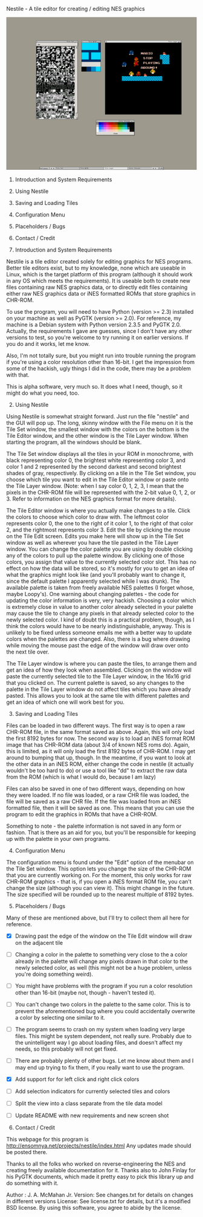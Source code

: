 Nestile - A tile editor for creating / editing NES graphics

![Screenshot](./screenshot.png)

1. Introduction and System Requirements
2. Using Nestile
3. Saving and Loading Tiles
4. Configuration Menu
5. Placeholders / Bugs
6. Contact / Credit



1. Introduction and System Requirements

Nestile is a tile editor created solely for editing graphics for NES programs.
Better tile editors exist, but to my knowledge, none which are useable in
Linux, which is the target platform of this program (although it should work
in any OS which meets the requirements). It is useable both to create new
files containing raw NES graphics data, or to directly edit files containing
either raw NES graphics data or iNES formatted ROMs that store graphics in
CHR-ROM.

To use the program, you will need to have Python (version >= 2.3) installed on
your machine as well as PyGTK (version >= 2.0). For reference, my machine is
a Debian system with Python version 2.3.5 and PyGTK 2.0. Actually, the
requirements I gave are guesses, since I don't have any other versions to
test, so you're welcome to try running it on earlier versions. If you do
and it works, let me know.

Also, I'm not totally sure, but you might run into trouble running the program
if you're using a color resolution other than 16-bit. I get the impression from
some of the hackish, ugly things I did
in the code, there may be a problem with that.

This is alpha software, very much so. It does what I need,
though, so it might do what you need, too.


2. Using Nestile

Using Nestile is somewhat straight forward. Just run the file "nestile" and
the GUI will pop up. The long, skinny window with the File menu on it is the
Tile Set window, the smallest window with the colors on the bottom is the Tile
Editor window, and the other window is the Tile Layer window. When starting
the program, all the windows should be blank.

The Tile Set window displays all the tiles in your ROM in monochrome, with
black representing color 0, the brightest white representing color 3, and
color 1 and 2 represented by the second darkest and second brightest shades
of gray, respectively. By clicking on a tile in the Tile Set window, you
choose which tile you want to edit in the Tile Editor window or paste onto the
Tile Layer window. (Note: when I say color 0, 1, 2, 3, I mean that the pixels in
the CHR-ROM file will be represented with the 2-bit value 0, 1, 2, or 3.
Refer to information on the NES graphics format for more details).

The Tile Editor window is where you actually make changes to a tile. Click the
colors to choose which color to draw with. The leftmost color represents color
0, the one to the right of it color 1, to the right of that color 2, and the
rightmost represents color 3. Edit the tile by clicking the mouse on the Tile
Edit screen. Edits you make here will show up in the Tile Set window as well
as wherever you have the tile pasted in the Tile Layer window. You can change
the color palette you are using by double clicking any of the colors to pull
up the palette window. By clicking one of those colors, you assign that value
to the currently selected color slot. This has no effect on how the data will
be stored, so it's mostly for you to get an idea of what the graphics might
look like (and you'll probably want to change it, since the default palette I
apparently selected while I was drunk). The available palette is taken from
freely available NES palettes (I forget whose, maybe Loopy's). One warning about
changing palettes - the code for updating the color information is very, very
hackish. Choosing a color which is extremely close in value to another color
already selected in your palette may cause the tile to change any pixels in that
already selected color to the newly selected color. I kind of doubt this is a
practical problem, though, as I think the colors would have to be nearly
indistinguishable, anyway. This is unlikely to be fixed unless someone emails
me with a better way to update colors when the palettes are changed. Also, there
is a bug where drawing while moving the mouse past the edge of the window will
draw over onto the next tile over.

The Tile Layer window is where you can paste the tiles, to arrange them and
get an idea of how they look when assembled. Clicking on the window will paste
the currently selected tile to the Tile Layer window, in the 16x16 grid that you
clicked on. The current palette is saved, so any changes to the palette in the
Tile Layer window do not affect tiles which you have already pasted. This allows
you to look at the same tile with different palettes and get an idea of which
one will work best for you.


3. Saving and Loading Tiles

Files can be loaded in two different ways. The first way is to open a raw
CHR-ROM file, in the same format saved as above. Again, this will only load the
first 8192 bytes for now. The second way is to load an iNES format ROM image
that has CHR-ROM data (about 3/4 of known NES roms do). Again, this is limited,
as it will only load the first 8192 bytes of CHR-ROM. I may get around to
bumping that up, though. In the meantime, if you want to look at the other data
in an iNES ROM, either change the code in nestile (it actually wouldn't be too
hard to do) or use a tool like "dd" to extract the raw data from the ROM (which
is what I would do, because I am lazy)

Files can also be saved in one of two different ways, depending on how they
were loaded. If no file was loaded, or a raw CHR file was loaded, the file
will be saved as a raw CHR file. If the file was loaded from an iNES formatted
file, then it will be saved as one. This means that you can use the program
to edit the graphics in ROMs that have a CHR-ROM.

Something to note - the palette information is not saved in any form or
fashion. That is there as an aid for you, but you'll be responsible for keeping
up with the palette in your own programs.


4. Configuration Menu

The configuration menu is found under the "Edit" option of the menubar on the
Tile Set window. This option lets you change the size of the CHR-ROM that you
are currently working on. For the moment, this only works for raw CHR-ROM
graphics - that is, if you open a iNES format ROM file, you can't change the
size (although you can view it). This might change in the future. The size
specified will be rounded up to the nearest multiple of 8192 bytes.


5. Placeholders / Bugs

Many of these are mentioned above, but I'll try to collect them all here for
reference.

- [x] Drawing past the edge of the window on the Tile Edit window will draw on the
  adjacent tile

- [ ] Changing a color in the palette to something very close to the a color already
  in the palette will change any pixels drawn in that color to the newly
  selected color, as well (this might not be a huge problem, unless you're doing
  something weird).

- [ ] You might have problems with the program if you run a color resolution other
  than 16-bit (maybe not, though - haven't tested it).

- [ ] You can't change two colors in the palette to the same color. This is to
  prevent the aforementioned bug where you could accidentally overwrite a color
  by selecting one similar to it.

- [ ] The program seems to crash on my system when loading very large files. This
  might be system dependent, not really sure. Probably due to the unintelligent
  way I go about loading files, and doesn't affect my needs, so this probably
  will not get fixed.

- [ ] There are probably plenty of other bugs. Let me know about them and I may end
  up trying to fix them, if you really want to use the program.

- [x] Add support for for left click and right click colors

- [ ] Add selection indicators for currently selected tiles and colors

- [ ] Split the view into a class separate from the tile data model

- [ ] Update README with new requirements and new screen shot


6. Contact / Credit

This webpage for this program is http://ensomnya.net/projects/nestile/index.html
Any updates made should be posted there.

Thanks to all the folks who worked on reverse-engineering the NES and creating
freely available documentation for it. Thanks also to John Finlay for his
PyGTK documents, which made it pretty easy to pick this library up and do
something with it.

Author : J. A. McMahan Jr.
Version: See changes.txt for details on changes in different versions
License: See license.txt for details, but it's a modified BSD license. By
         using this software, you agree to abide by the license.

